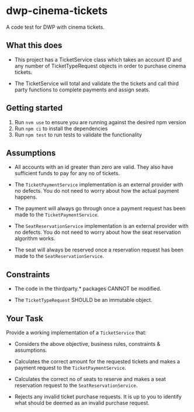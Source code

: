 # dwp-cinema-tickets

A code test for DWP with cinema tickets. 

## What this does

- This project has a TicketService class which takes an account ID and any number of TicketTypeRequest objects in order to purchase cinema tickets.

- The TicketService will total and validate the the tickets and call third party functions to complete payments and assign seats. 

## Getting started

1. Run `nvm use` to ensure you are running against the desired npm version
2. Run `npm ci` to install the dependencies
3. Run `npm test` to run tests to validate the functionality

## Assumptions

- All accounts with an id greater than zero are valid. They also have sufficient funds to pay for any no of tickets.

- The `TicketPaymentService` implementation is an external provider with no defects. You do not need to worry about how the actual payment happens.

- The payment will always go through once a payment request has been made to the `TicketPaymentService`.

- The `SeatReservationService` implementation is an external provider with no defects. You do not need to worry about how the seat reservation algorithm works.

- The seat will always be reserved once a reservation request has been made to the `SeatReservationService`.

## Constraints

- The code in the thirdparty.* packages CANNOT be modified.

- The `TicketTypeRequest` SHOULD be an immutable object.

## Your Task

Provide a working implementation of a `TicketService` that:

- Considers the above objective, business rules, constraints & assumptions.

- Calculates the correct amount for the requested tickets and makes a payment request to the `TicketPaymentService`. 

- Calculates the correct no of seats to reserve and makes a seat reservation request to the `SeatReservationService`. 

- Rejects any invalid ticket purchase requests. It is up to you to identify what should be deemed as an invalid purchase request.